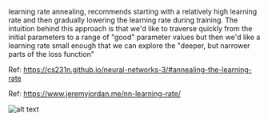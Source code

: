 

learning rate annealing, recommends starting with a relatively
high learning rate and then gradually lowering the learning rate during training.
The intuition behind this approach is that we'd like to traverse quickly from the
initial parameters to a range of "good" parameter values but then we'd like a
learning rate small enough that we can explore the "deeper,
but narrower parts of the loss function"


Ref: https://cs231n.github.io/neural-networks-3/#annealing-the-learning-rate

Ref: https://www.jeremyjordan.me/nn-learning-rate/


![alt text](https://github.com/Diponly/Computer_Vision_Models/blob/master/Screen-Shot-2018-02-25-at-8.44.49-PM.png)
